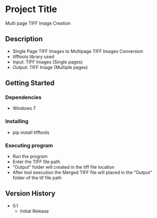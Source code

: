 # Project Title

Multi page TIFF Image Creation

## Description

* Single Page TIFF Images to Multipage TIFF Images Conversion
* tifftools library used
* Input: TIFF Images (Single pages)
* Output: TIFF Image (Multiple pages)

## Getting Started

### Dependencies

* Windows 7

### Installing

* pip install tifftools

### Executing program

* Run the program
* Enter the TIFF file path
* "Output" folder will created in the tiff file location
* After tool execution the Merged TIFF file will placed in the "Output" folder of the tif file path

## Version History

* 0.1
    * Initial Release
